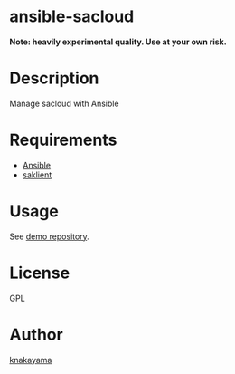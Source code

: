 ansible-sacloud
===============

**Note: heavily experimental quality. Use at your own risk.**

# Description

Manage sacloud with Ansible

# Requirements

* [Ansible](https://github.com/ansible/ansible)
* [saklient](https://github.com/sakura-internet/saklient.python)

# Usage

See [demo repository](https://github.com/knakayama/ansible-sacloud-demo).

# License

GPL

# Author

[knakayama](https://github.com/knakayama)
